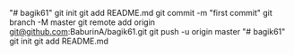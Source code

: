 "# bagik61"  git init git add README.md git commit -m "first commit" git branch -M master git remote add origin git@github.com:BaburinA/bagik61.git git push -u origin master
"# bagik61"  git init git add README.md 
